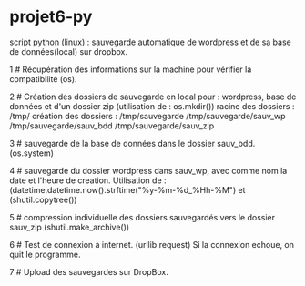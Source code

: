 # projet6-py
script python (linux) : sauvegarde automatique de wordpress et de sa base de données(local) sur dropbox.

1 # Récupération des informations sur la machine pour vérifier la compatibilité (os).

2 # Création des dossiers de sauvegarde en local pour : 
wordpress, base de données et d'un dossier zip (utilisation de : os.mkdir())
racine des dossiers : /tmp/
création des dossiers : /tmp/sauvegarde
                        /tmp/sauvegarde/sauv_wp
                        /tmp/sauvegarde/sauv_bdd
                        /tmp/sauvegarde/sauv_zip 

3 # sauvegarde de la base de données dans le dossier sauv_bdd. (os.system)

4 # sauvegarde du dossier wordpress dans sauv_wp, avec comme nom la date et l'heure de creation.
Utilisation de : (datetime.datetime.now().strftime("%y-%m-%d_%Hh-%M") et (shutil.copytree())

5 # compression individuelle des dossiers sauvegardés vers le dossier sauv_zip (shutil.make_archive())

6 # Test de connexion à internet. (urllib.request)
Si la connexion echoue, on quit le programme.

7 # Upload des sauvegardes sur DropBox.
